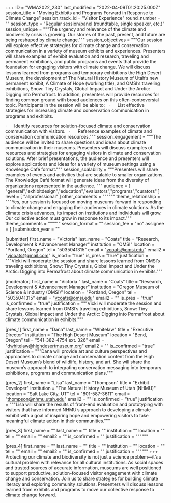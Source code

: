 +++
ID = "WMA2022_230"
last_modified = "2022-04-09T01:20:25.000Z"
session_title = "Moving Exhibits and Programs Forward in Response to Climate Change"
session_track_id = "Visitor Experience"
round_number = ""
session_type = "Regular session/panel (roundtable, single speaker, etc.)"
session_unique = """The urgency and relevance of the climate and biodiversity crisis is growing. Our stories of the past, present, and future are being reshaped by climate change."""
session_objectives = """Our session will explore effective strategies for climate change and conservation communication in a variety of museum exhibits and experiences. Presenters will share examples of exhibit evaluation and research, traveling and permanent exhibitions, and public programs and events that provide the foundation for engaging visitors with climate change. We will discuss lessons learned from programs and temporary exhibitions the High Desert Museum, the development of The Natural History Museum of Utah’s new permanent exhibit, A Climate of Hope (working title), and OMSI’s traveling exhibitions, Snow: Tiny Crystals, Global Impact and Under the Arctic: Digging into Permafrost. In addition, presenters will provide resources for finding common ground with broad audiences on this often-controversial topic. Participants in the session will be able to:
 
·      List effective strategies for increasing climate and conservation communication in programs and exhibits.

·      Identify resources for solution-focused climate and conservation communication with visitors.
 
·      Reference examples of climate and conservation communication resources."""
session_engagement = """The audience will be invited to share questions and ideas about climate communication in their museums. Presenters will discuss examples of resources and strategies for engaging visitors in climate and conservation solutions. After brief presentations, the audience and presenters will explore applications and ideas for a variety of museum settings using a Knowledge Café format."""
session_scalability = """Presenters will share examples of events and activities that are scalable to smaller organizations. The Knowledge Café format will generate ideas from the diversity of organizations represented in the audience.
"""
audience = [ "general","exhibitdesign","education","evaluators","programs","curators" ]
level = [ "allprofessional" ]
other_comments = """"""
theme_relationship = """Yes, our session is focused on moving museums forward in responding to climate change and engaging their audiences in climate solutions. As the climate crisis advances, its impact on institutions and individuals will grow. Our collective action must grow in response to its impact."""
theme_comments = """"""
session_format = ""
session_fee = "no"
assignee = [  ]
submission_year = ""

[submitter]
first_name = "Victoria"
last_name = "Coats"
title = "Research, Development & Advancement Manager"
institution = "OMSI"
location = "Portland, Oregon"
tel = "5035041315"
email = "vcoats@omsi.edu"
email2 = "vjcoats@gmail.com"
is_mod = "true"
is_pres = "true"
justification = """Vicki will moderate the session and share lessons learned from OMSI’s traveling exhibitions, Snow: Tiny Crystals, Global Impact and Under the Arctic: Digging into Permafrost about climate communication in exhibits."""

[moderator]
first_name = "Victoria "
last_name = "Coats"
title = "Research, Development & Advancement Manager"
institution = "Oregon Museum of Science & Industry (OMSI)"
location = "Portland, Oregon"
tel = "5035041315"
email = "vcoats@omsi.edu"
email2 = ""
is_pres = "true"
is_confirmed = "true"
justification = """Vicki will moderate the session and share lessons learned from OMSI’s traveling exhibitions, Snow: Tiny Crystals, Global Impact and Under the Arctic: Digging into Permafrost about climate communication in exhibits."""

[pres_1]
first_name = "Dana"
last_name = "Whitelaw"
title = "Executive Director"
institution = "The High Desert Museum"
location = "Bend, Oregon"
tel = "541-382-4754 ext. 326"
email = "dwhitelaw@highdesertmuseum.org"
email2 = ""
is_confirmed = "true"
justification = """Dana will provide art and culture perspectives and approaches to climate change and conservation content from the High Desert Museum’s blend of wildlife, history, and art. She will share the museum’s approach to integrating conservation messaging into temporary exhibitions, programs and communication plans."""

[pres_2]
first_name = "Lisa"
last_name = "Thompson"
title = "Exhibit Developer"
institution = "The Natural History Museum of Utah (NHMU)"
location = "Salt Lake City, UT"
tel = "801-587-3611"
email = "thompson@nhmu.utah.edu"
email2 = ""
is_confirmed = "true"
justification = """Lisa will share the results of front-end evaluation and prototyping with visitors that have informed NHMU’s approach to developing a climate exhibit with a goal of inspiring hope and empowering visitors to take meaningful climate action in their communities."""

[pres_3]
first_name = ""
last_name = ""
title = ""
institution = ""
location = ""
tel = ""
email = ""
email2 = ""
is_confirmed = ""
justification = """"""

[pres_4]
first_name = ""
last_name = ""
title = ""
institution = ""
location = ""
tel = ""
email = ""
email2 = ""
is_confirmed = ""
justification = """"""
+++
Protecting our climate and biodiversity is not just a science problem—it’s a cultural problem with relevance for all cultural institutions. As social spaces and trusted sources of accurate information, museums are well positioned to support productive, solution-focused visitor engagement with climate change and conservation. Join us to share strategies for building climate literacy and exploring community solutions. Presenters will discuss lessons learned from exhibits and programs to move our collective response to climate change forward.
